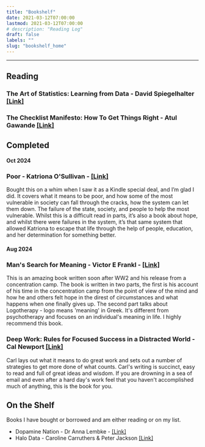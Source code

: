 ```yaml
---
title: "Bookshelf"
date: 2021-03-12T07:00:00
lastmod: 2021-03-12T07:00:00
# description: "Reading Log"
draft: false
labels: ""
slug: "bookshelf_home"
---
```


***

## Reading

### The Art of Statistics: Learning from Data - David Spiegelhalter <a href="https://amzn.to/4hhbwTE" target="blank">[Link]</a>
### The Checklist Manifesto: How To Get Things Right - Atul Gawande <a href="https://amzn.to/3XZ1vmU" target="blank">[Link]</a>

## Completed

#### Oct 2024

### Poor - Katriona O'Sullivan - <a href="https://amzn.to/4dLSdi3" target="blank">[Link]</a>

Bought this on a whim when I saw it as a Kindle special deal, and I’m glad I did. It covers what it means to be poor, and how some of the most vulnerable in society can fall through the cracks, how the system can let them down. The failure of the state, society, and people to help the most vulnerable. Whilst this is a difficult read in parts, it’s also a book about hope, and whilst there were failures in the system, it’s that same system that allowed Katriona to escape that life through the help of people, education, and her determination for something better.

#### Aug 2024

### Man's Search for Meaning - Victor E Frankl - <a href="https://amzn.to/4dvudjX" target="blank">[Link]</a>

This is an amazing book written soon after WW2 and his release from a concentration camp.  The book is written in two parts, the first is his account of his time in the concentration camp from the point of view of the mind and how he and others felt hope in the direst of circumstances and what happens when one finally gives up.  The second part talks about Logotherapy - logo means 'meaning' in Greek.  It's different from psychotherapy and focuses on an individual's meaning in life.  I highly recommend this book.

### Deep Work: Rules for Focused Success in a Distracted World - Cal Newport <a href="https://amzn.to/3RjExm8" target="blank">[Link]</a>

Carl lays out what it means to do great work and sets out a number of strategies to get more done of what counts. Carl's writing is succinct, easy to read and full of great ideas and wisdom. If you are drowning in a sea of email and even after a hard day's work feel that you haven't accomplished much of anything, this is the book for you. 

## On the Shelf

Books I have bought or borrowed and am either reading or on my list.

- Dopamine Nation - Dr Anna Lembke - <a href="https://amzn.to/4dvyxzW" target="blank">[Link]</a>
- Halo Data - Caroline Carruthers & Peter Jackson <a href="https://amzn.to/4cwzzuX" target="blank">[Link]</a>


<!-- ### Papers & Articles

- [Simple tools for mastering color in scientific figures](https://www.molecularecologist.com/2020/04/23/simple-tools-for-mastering-color-in-scientific-figures/) -->


<!-- - <a href="https://amzn.to/3bHpdLW" target="blank">Atomic Habits - James Clear</a> #non-fiction #book
- <a href="https://amzn.to/3DsVovr" target="blank">Almanack of Naval Ravikant - Eric Jorgenson</a> #non-fiction #book
- <a href="https://amzn.to/3NZFY6E" target="blank">Essentialism - The Disciplined Pursuit of Less - Greg McKeown</a> #non-fiction #book
- <a href="https://kk.org/thetechnium/68-bits-of-unsolicited-advice/" target="blank">68 Bits of Unsolicited Advice by Kevin Kelly</a>
- <a href="http://www.paulgraham.com/vb.html" target="blank">Life is Short by Paul Graham</a>
- <a href="https://dilbertblog.typepad.com/the_dilbert_blog/2007/06/the_day_you_bec.html" target="blank">The Day You Became A Better Writer by Scott Adams</a> -->



<!-- ### Writing -->



<!-- ### Health

- <a href="https://litemind.com/boost-brain-power/" target="blank">120 Ways to Boost Your Brain Power</a>
- <a href="https://daveasprey.com/beginners-guide-to-biohacking-101/" target="blank">A Beginner’s Guide to Biohacking by Dave Asprey</a> -->
<!-- - \* <a href="https://www.newscientist.com/round-up/mind-guide/" target="blank">Mind guide</a> -->

<!-- ### Crypto

- \* <a href="https://bitcoin.org/bitcoin.pdf" target="blank">Bitcoin paper</a>
- \* <a href="https://vijayboyapati.medium.com/the-bullish-case-for-bitcoin-6ecc8bdecc1" target="blank">The Bullish Case for Bitcoin</a>  -->
